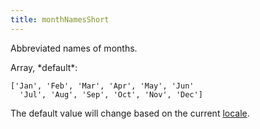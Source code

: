 ```yaml
---
title: monthNamesShort
---
```


Abbreviated names of months.

<div class='spec' markdown='1'>
Array, *default*:

```
['Jan', 'Feb', 'Mar', 'Apr', 'May', 'Jun'
  'Jul', 'Aug', 'Sep', 'Oct', 'Nov', 'Dec']
```
</div>

The default value will change based on the current [locale](locale).
